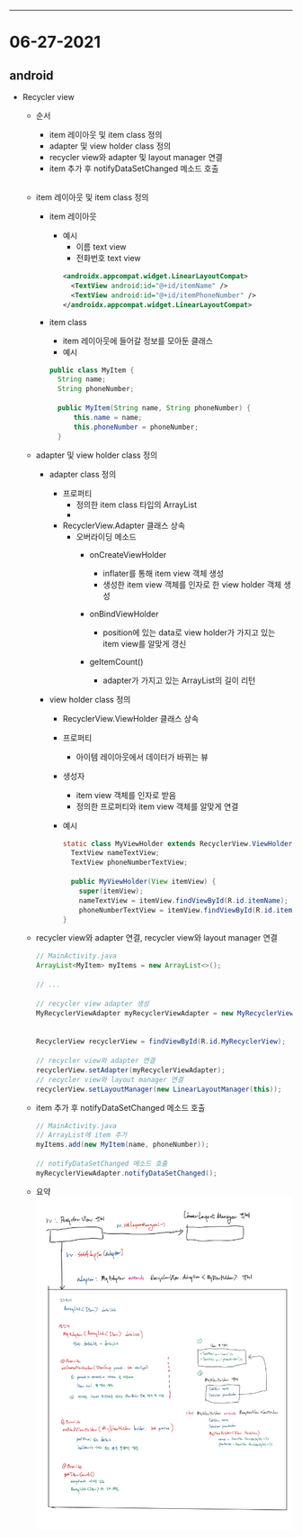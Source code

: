 
---

# 06-27-2021

## android

- Recycler view

  - 순서
    - item 레이아웃 및 item class 정의
    - adapter 및 view holder class 정의
    - recycler view와 adapter 및 layout manager 연결
    - item 추가 후 notifyDataSetChanged 메소드 호출  
      <br />
  - item 레이아웃 및 item class 정의

    - item 레이아웃
      - 예시
        - 이름 text view
        - 전화번호 text view
        ```xml
        <androidx.appcompat.widget.LinearLayoutCompat>
          <TextView android:id="@+id/itemName" />
          <TextView android:id="@+id/itemPhoneNumber" />
        </androidx.appcompat.widget.LinearLayoutCompat>
        ```
    - item class

      - item 레이아웃에 들어갈 정보를 모아둔 클래스
      - 예시

      ```java
      public class MyItem {
        String name;
        String phoneNumber;

        public MyItem(String name, String phoneNumber) {
            this.name = name;
            this.phoneNumber = phoneNumber;
        }
      ```

  - adapter 및 view holder class 정의

    - adapter class 정의
      - 프로퍼티
        - 정의한 item class 타입의 ArrayList
        - 
      - RecyclerView.Adapter 클래스 상속
        - 오버라이딩 메소드
          - onCreateViewHolder
            - inflater를 통해 item view 객체 생성
            - 생성한 item view 객체를 인자로 한 view holder 객체 생성
            
          - onBindViewHolder
            - position에 있는 data로 view holder가 가지고 있는 item view를 알맞게 갱신
            
          - geItemCount()
            - adapter가 가지고 있는 ArrayList의 길이 리턴
            
    - view holder class 정의

      - RecyclerView.ViewHolder 클래스 상속
      - 프로퍼티
        - 아이템 레이아웃에서 데이터가 바뀌는 뷰
        
      - 생성자
        - item view 객체를 인자로 받음
        - 정의한 프로퍼티와 item view 객체를 알맞게 연결
        
      - 예시

        ```java
        static class MyViewHolder extends RecyclerView.ViewHolder {
          TextView nameTextView;
          TextView phoneNumberTextView;

          public MyViewHolder(View itemView) {
            super(itemView);
            nameTextView = itemView.findViewById(R.id.itemName);
            phoneNumberTextView = itemView.findViewById(R.id.itemPhoneNumber);
        }
        ```

  - recycler view와 adapter 연결, recycler view와 layout manager 연결

    ```java
    // MainActivity.java
    ArrayList<MyItem> myItems = new ArrayList<>();

    // ...

    // recycler view adapter 생성
    MyRecyclerViewAdapter myRecyclerViewAdapter = new MyRecyclerViewAdapter(myItems);


    RecyclerView recyclerView = findViewById(R.id.MyRecyclerView);

    // recycler view와 adapter 연결
    recyclerView.setAdapter(myRecyclerViewAdapter);
    // recycler view와 layout manager 연결
    recyclerView.setLayoutManager(new LinearLayoutManager(this));
    ```

  - item 추가 후 notifyDataSetChanged 메소드 호출

    ```java
    // MainActivity.java
    // ArrayList에 item 추가
    myItems.add(new MyItem(name, phoneNumber));

    // notifyDataSetChanged 메소드 호출
    myRecyclerViewAdapter.notifyDataSetChanged();
    ```

  - 요약
    ![Recycler view summary, recycler view summary image](./assets/images/recycler_view_summary.jpg)
